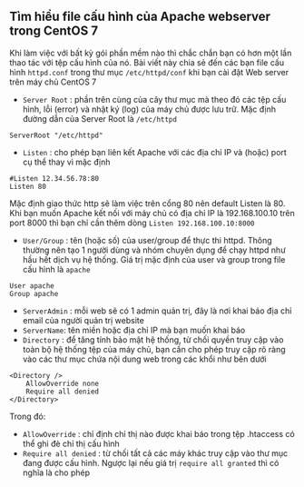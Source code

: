 ## Tìm hiểu file cấu hình của Apache webserver trong CentOS 7 
Khi làm việc với bất kỳ gói phần mềm nào thì chắc chắn bạn có hơn một lần thao tác với tệp cấu hình của nó. Bài viết này chia sẻ đến các bạn file cấu hình `httpd.conf` trong thư mục `/etc/httpd/conf` khi bạn cài đặt Web server trên máy chủ CentOS 7

 * `Server Root` : phần trên cùng của cây thư mục mà theo đó các tệp cấu hình, lỗi (error) và nhật ký (log) của máy chủ được lưu trữ. Mặc định đường dẫn của Server Root là `/etc/httpd`

`ServerRoot "/etc/httpd"`

 * `Listen` : cho phép bạn liên kết Apache với các địa chỉ IP và (hoặc) port cụ thể thay vì mặc định

```
#Listen 12.34.56.78:80
Listen 80
```

Mặc định giao thức http sẽ làm việc trên cổng 80 nên default Listen là 80. Khi bạn muốn Apache kết nối với máy chủ có địa chỉ IP là 192.168.100.10 trên port 8000 thì bạn chỉ cần thêm dòng `Listen 192.168.100.10:8000`

 * `User/Group` : tên (hoặc số) của user/group để thực thi httpd. Thông thường nên tạo 1 người dùng và nhóm chuyên dụng để chạy httpd như hầu hết dịch vụ hệ thống. Giá trị mặc định của user và group trong file cấu hình là `apache` 

```
User apache
Group apache
```

 * `ServerAdmin` : mỗi web sẽ có 1 admin quản trị, đây là nơi khai báo địa chỉ email của người quản trị website
 * `ServerName`: tên miền hoặc địa chỉ IP mà bạn muốn khai báo
 * `Directory` : để tăng tính bảo mật hệ thống, từ chối quyền truy cập vào toàn bộ hệ thống tệp của máy chủ, bạn cần cho phép truy cập rõ ràng vào các thư mục chứa nội dung web trong các khổi như bên dưới

```
<Directory />
    AllowOverride none
    Require all denied
</Directory>
```

Trong đó:
+ `AllowOverride` : chỉ định chỉ thị nào được khai báo trong tệp .htaccess có thể ghi đè chỉ thị cấu hình
+ `Require all denied` : từ chối tất cả các máy khác truy cập vào thư mục đang được cấu hình. Ngược lại nếu giá trị `require all granted` thì có nghĩa là cho phép
  